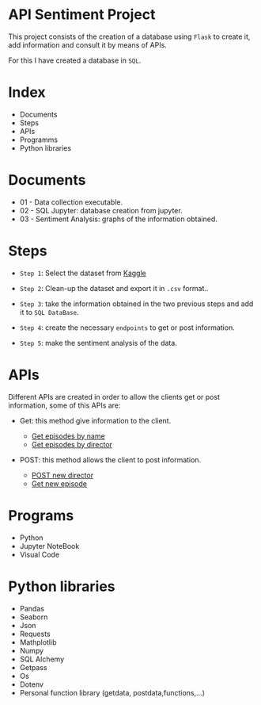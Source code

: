 # API Sentiment Project

This project consists of the creation of a database using `Flask` to create it, add information and consult it by means of APIs.

For this I have created a database in `SQL`.

# Index

* Documents
* Steps
* APIs
* Programms
* Python libraries



# Documents

* 01 - Data collection executable.
* 02 - SQL Jupyter: database creation from jupyter.
* 03 - Sentiment Analysis: graphs of the information obtained.



# Steps

* `Step 1`: Select the dataset from  [Kaggle](https://www.kaggle.com/rezaghari/friends-series-dataset?select=friends_episodes_v3.csv)
        
* `Step 2`: Clean-up the dataset and export it in `.csv` format..

* `Step 3`: take the information obtained in the two previous steps and add it to `SQL DataBase`.

* `Step 4`: create the necessary `endpoints` to get or post information.

* `Step 5`: make the sentiment analysis of the data.


# APIs

Different APIs are created in order to allow the clients get or post information, some of this APIs are:

* Get: this method give information to the client.
    * [Get episodes by name](http://localhost:5000/episodes_name/)
    * [Get episodes by director](http://localhost:5000/episodes_by_director/)
    
* POST: this method allows the client to post information.
    * [POST new director](http://localhost:5000/new_director/")
    * [Get new episode](http://localhost:5000/new_episode/)


    


# Programs

* Python
* Jupyter NoteBook
* Visual Code


# Python libraries

* Pandas
* Seaborn
* Json
* Requests
* Mathplotlib
* Numpy
* SQL Alchemy
* Getpass
* Os
* Dotenv
* Personal function library (getdata, postdata,functions,...)